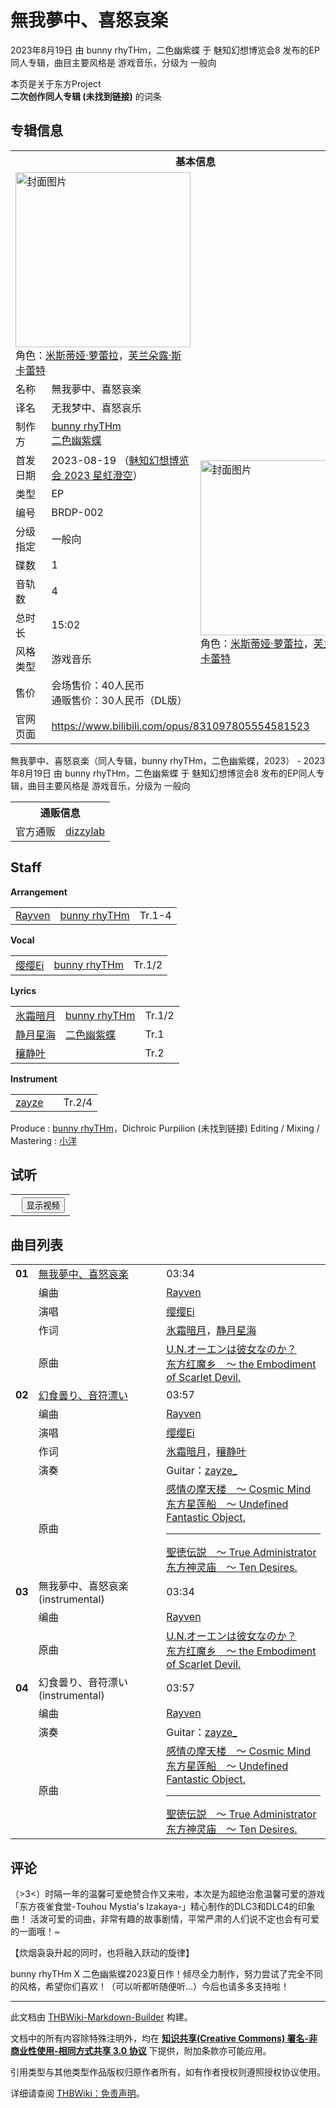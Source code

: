 # 無我夢中、喜怒哀楽

<!-- source html: G:\repos\THBWiki-Markdown-Builder\THBWikiMarkdown\Temp\main\d\d4\ns0%3A%E7%84%A1%E6%88%91%E5%A4%A2%E4%B8%AD%E3%80%81%E5%96%9C%E6%80%92%E5%93%80%E6%A5%BD.html -->

2023年8月19日 由 bunny rhyTHm，二色幽紫蝶 于 魅知幻想博览会8 发布的EP同人专辑，曲目主要风格是 游戏音乐，分级为 一般向

本页是关于东方Project  
 **二次创作同人专辑 (未找到链接)** 的词条

## 专辑信息

<table><tbody><tr><th colspan="3">基本信息</th></tr><tr><td class="cover-artwork-mobile" colspan="2"><a href="./文件-無我夢中、喜怒哀楽封面.jpg.md" class="image" title="封面图片"><img alt="封面图片" src="https://upload.thwiki.cc/thumb/2/20/%E7%84%A1%E6%88%91%E5%A4%A2%E4%B8%AD%E3%80%81%E5%96%9C%E6%80%92%E5%93%80%E6%A5%BD%E5%B0%81%E9%9D%A2.jpg/280px-%E7%84%A1%E6%88%91%E5%A4%A2%E4%B8%AD%E3%80%81%E5%96%9C%E6%80%92%E5%93%80%E6%A5%BD%E5%B0%81%E9%9D%A2.jpg" decoding="async" loading="lazy" width="280" height="280" srcset="https://upload.thwiki.cc/thumb/2/20/%E7%84%A1%E6%88%91%E5%A4%A2%E4%B8%AD%E3%80%81%E5%96%9C%E6%80%92%E5%93%80%E6%A5%BD%E5%B0%81%E9%9D%A2.jpg/420px-%E7%84%A1%E6%88%91%E5%A4%A2%E4%B8%AD%E3%80%81%E5%96%9C%E6%80%92%E5%93%80%E6%A5%BD%E5%B0%81%E9%9D%A2.jpg 1.5x, https://upload.thwiki.cc/thumb/2/20/%E7%84%A1%E6%88%91%E5%A4%A2%E4%B8%AD%E3%80%81%E5%96%9C%E6%80%92%E5%93%80%E6%A5%BD%E5%B0%81%E9%9D%A2.jpg/560px-%E7%84%A1%E6%88%91%E5%A4%A2%E4%B8%AD%E3%80%81%E5%96%9C%E6%80%92%E5%93%80%E6%A5%BD%E5%B0%81%E9%9D%A2.jpg 2x" data-file-width="1418" data-file-height="1416"></a><div class="cover-char">角色：<a href="./米斯蒂娅·萝蕾拉.md" title="米斯蒂娅·萝蕾拉">米斯蒂娅·萝蕾拉</a>，<a href="./芙兰朵露·斯卡蕾特.md" title="芙兰朵露·斯卡蕾特">芙兰朵露·斯卡蕾特</a></div></td>
</tr><tr><td class="label">名称</td><td colspan="2"> 無我夢中、喜怒哀楽 </td></tr><tr><td class="label">译名</td><td colspan="2"> 无我梦中、喜怒哀乐 </td></tr><tr><td class="label">制作方</td><td><a href="./bunny_rhyTHm.md" title="bunny rhyTHm">bunny rhyTHm</a><br><a href="./二色幽紫蝶.md" title="二色幽紫蝶">二色幽紫蝶</a></td><td class="cover-artwork" rowspan="10" style="min-width:280px;"><a href="./文件-無我夢中、喜怒哀楽封面.jpg.md" class="image" title="封面图片"><img alt="封面图片" src="https://upload.thwiki.cc/thumb/2/20/%E7%84%A1%E6%88%91%E5%A4%A2%E4%B8%AD%E3%80%81%E5%96%9C%E6%80%92%E5%93%80%E6%A5%BD%E5%B0%81%E9%9D%A2.jpg/280px-%E7%84%A1%E6%88%91%E5%A4%A2%E4%B8%AD%E3%80%81%E5%96%9C%E6%80%92%E5%93%80%E6%A5%BD%E5%B0%81%E9%9D%A2.jpg" decoding="async" loading="lazy" width="280" height="280" srcset="https://upload.thwiki.cc/thumb/2/20/%E7%84%A1%E6%88%91%E5%A4%A2%E4%B8%AD%E3%80%81%E5%96%9C%E6%80%92%E5%93%80%E6%A5%BD%E5%B0%81%E9%9D%A2.jpg/420px-%E7%84%A1%E6%88%91%E5%A4%A2%E4%B8%AD%E3%80%81%E5%96%9C%E6%80%92%E5%93%80%E6%A5%BD%E5%B0%81%E9%9D%A2.jpg 1.5x, https://upload.thwiki.cc/thumb/2/20/%E7%84%A1%E6%88%91%E5%A4%A2%E4%B8%AD%E3%80%81%E5%96%9C%E6%80%92%E5%93%80%E6%A5%BD%E5%B0%81%E9%9D%A2.jpg/560px-%E7%84%A1%E6%88%91%E5%A4%A2%E4%B8%AD%E3%80%81%E5%96%9C%E6%80%92%E5%93%80%E6%A5%BD%E5%B0%81%E9%9D%A2.jpg 2x" data-file-width="1418" data-file-height="1416"></a><div class="cover-char">角色：<a href="./米斯蒂娅·萝蕾拉.md" title="米斯蒂娅·萝蕾拉">米斯蒂娅·萝蕾拉</a>，<a href="./芙兰朵露·斯卡蕾特.md" title="芙兰朵露·斯卡蕾特">芙兰朵露·斯卡蕾特</a></div></td>
</tr><tr><td class="label">首发日期</td><td>2023-08-19&#160;（<a href="/展会作品列表?e=%E9%AD%85%E7%9F%A5%E5%B9%BB%E6%83%B3%E5%8D%9A%E8%A7%88%E4%BC%9A%238">魅知幻想博览会 2023 星虹澄空</a>）</td></tr><tr><td class="label">类型</td><td>EP</td></tr><tr><td class="label">编号</td><td>BRDP-002</td></tr><tr><td class="label">分级指定</td><td>一般向</td></tr><tr><td class="label">碟数</td><td>1</td></tr><tr><td class="label">音轨数</td><td>4</td></tr><tr><td class="label">总时长</td><td>15:02</td></tr><tr><td class="label">风格类型</td><td>游戏音乐</td></tr><tr><td class="label">售价</td><td>会场售价：40人民币<br>通贩售价：30人民币（DL版）</td></tr>
<tr><td class="label">官网页面</td><td colspan="2"><a rel="nofollow" class="external free" href="https://www.bilibili.com/opus/831097805554581523">https://www.bilibili.com/opus/831097805554581523</a></td></tr></tbody></table>

無我夢中、喜怒哀楽（同人专辑，bunny rhyTHm，二色幽紫蝶，2023） - 2023年8月19日 由 bunny rhyTHm，二色幽紫蝶 于 魅知幻想博览会8 发布的EP同人专辑，曲目主要风格是 游戏音乐，分级为 一般向

<table><tbody><tr><th colspan="3">通贩信息</th></tr><tr><td class="label">官方通贩</td><td colspan="2"><a rel="nofollow" class="external text" href="https://www.dizzylab.net/d/BRDP002">dizzylab</a></td></tr></tbody></table>



## Staff
  
 **Arrangement**   

<table><tbody><tr><td><a href="./Rayven.md" title="Rayven">Rayven</a></td><td><a href="./bunny_rhyTHm.md" title="bunny rhyTHm">bunny rhyTHm</a></td><td>Tr.1-4</td></tr></tbody></table>

  
 **Vocal**   

<table><tbody><tr><td><a href="./缨缨Ei.md" title="缨缨Ei">缨缨Ei</a></td><td><a href="./bunny_rhyTHm.md" title="bunny rhyTHm">bunny rhyTHm</a></td><td>Tr.1/2</td></tr></tbody></table>

  
 **Lyrics**   

<table><tbody><tr><td><a href="./氷霜暗月.md" title="氷霜暗月">氷霜暗月</a></td><td><a href="./bunny_rhyTHm.md" title="bunny rhyTHm">bunny rhyTHm</a></td><td>Tr.1/2</td></tr><tr><td><a href="/index.php?title=%E9%9D%99%E6%9C%88%E6%98%9F%E6%B5%B7&amp;action=edit&amp;redlink=1" class="new" title="静月星海（页面不存在）">静月星海</a></td><td><a href="./二色幽紫蝶.md" title="二色幽紫蝶">二色幽紫蝶</a></td><td>Tr.1</td></tr><tr><td><a href="/index.php?title=%E7%A9%B0%E9%9D%99%E5%8F%B6&amp;action=edit&amp;redlink=1" class="new" title="穰静叶（页面不存在）">穰静叶</a></td><td></td><td>Tr.2</td></tr></tbody></table>

  
 **Instrument**   

<table><tbody><tr><td><a href="/index.php?title=zayze&amp;action=edit&amp;redlink=1" class="new" title="zayze（页面不存在）">zayze</a></td><td></td><td>Tr.2/4</td></tr></tbody></table>


Produce
: [bunny rhyTHm](./bunny_rhyTHm.md)，Dichroic Purpilion (未找到链接)
Editing / Mixing / Mastering
: [小洋](./小洋.md)


## 试听
  


  

<table>
<tr><th style="text-align: center;"><a class="bilibili-title external text" target="_blank" rel="nofollow" style="margin: 0 0.4em 0 0.2em;"></a><input type="button" class="bilibili-toggle" value="显示视频" style="float: right;"></th></tr>
<tr class="bilibili-video" style="display: none;"><td></td></tr>
</table>






## 曲目列表

<table><tbody><tr><td id="1" class="infoRD"><b>01</b></td><td id="無我夢中、喜怒哀楽" colspan="2" class="title"><span class="new" title="（歌词页面不存在）"><a href="/index.php?title=%E6%AD%8C%E8%AF%8D:%E7%84%A1%E6%88%91%E5%A4%A2%E4%B8%AD%E3%80%81%E5%96%9C%E6%80%92%E5%93%80%E6%A5%BD&amp;boilerplate=模板:页面模板/曲目歌词&amp;action=edit">無我夢中、喜怒哀楽</a></span><span class="thcsearchlinks"><a rel="nofollow" class="external text" href="https://cd.thwiki.cc?arrange=Rayven&amp;vocal=缨缨Ei&amp;lyric=氷霜暗月，静月星海&amp;ogmusic=U.N.オーエンは彼女なのか？&amp;fromwiki=無我夢中、喜怒哀楽"><span title="搜索相似同人曲"></span></a></span></td><td class="time">03:34</td></tr><tr><td class="left"></td><td class="label">编曲</td><td class="text" colspan="2"><a href="./Rayven.md" title="Rayven">Rayven</a><span class="thcsearchlinks"><a rel="nofollow" class="external text" href="https://cd.thwiki.cc?arrange=，Rayven&amp;fromwiki=無我夢中、喜怒哀楽"><span></span></a></span></td></tr><tr><td class="left"></td><td class="label">演唱</td><td class="text" colspan="2"><a href="./缨缨Ei.md" title="缨缨Ei">缨缨Ei</a><span class="thcsearchlinks"><a rel="nofollow" class="external text" href="https://cd.thwiki.cc?vocal=缨缨Ei&amp;fromwiki=無我夢中、喜怒哀楽"><span></span></a></span></td></tr><tr><td class="left"></td><td class="label">作词</td><td class="text" colspan="2"><a href="./氷霜暗月.md" title="氷霜暗月">氷霜暗月</a>，<a href="/index.php?title=%E9%9D%99%E6%9C%88%E6%98%9F%E6%B5%B7&amp;action=edit&amp;redlink=1" class="new" title="静月星海（页面不存在）">静月星海</a><span class="thcsearchlinks"><a rel="nofollow" class="external text" href="https://cd.thwiki.cc?lyric=氷霜暗月，静月星海&amp;fromwiki=無我夢中、喜怒哀楽"><span></span></a></span></td></tr><tr><td class="left"></td><td class="label">原曲</td><td class="text" colspan="2"><span class="thcsearchlinks"><a rel="nofollow" class="external text" href="https://cd.thwiki.cc?ogmusic=U.N.オーエンは彼女なのか？&amp;fromwiki=無我夢中、喜怒哀楽"><span></span></a></span><div class="ogmusic"><a href="./U.N.オーエンは彼女なのか？.md" class="mw-redirect" title="U.N.オーエンは彼女なのか？">U.N.オーエンは彼女なのか？</a></div><div class="source"><a href="./东方红魔乡_～_the_Embodiment_of_Scarlet_Devil..md" class="mw-redirect" title="东方红魔乡 ～ the Embodiment of Scarlet Devil.">东方红魔乡　～ the Embodiment of Scarlet Devil.</a></div></td></tr>
<tr><td id="2" class="infoRD"><b>02</b></td><td id="幻食曇り、音符漂い" colspan="2" class="title"><span class="new" title="（歌词页面不存在）"><a href="/index.php?title=%E6%AD%8C%E8%AF%8D:%E5%B9%BB%E9%A3%9F%E6%9B%87%E3%82%8A%E3%80%81%E9%9F%B3%E7%AC%A6%E6%BC%82%E3%81%84&amp;boilerplate=模板:页面模板/曲目歌词&amp;action=edit">幻食曇り、音符漂い</a></span><span class="thcsearchlinks"><a rel="nofollow" class="external text" href="https://cd.thwiki.cc?arrange=Rayven&amp;vocal=缨缨Ei&amp;lyric=氷霜暗月，穰静叶&amp;ogmusic=感情の摩天楼　～ Cosmic Mind，聖徳伝説　～ True Administrator&amp;fromwiki=無我夢中、喜怒哀楽"><span title="搜索相似同人曲"></span></a></span></td><td class="time">03:57</td></tr><tr><td class="left"></td><td class="label">编曲</td><td class="text" colspan="2"><a href="./Rayven.md" title="Rayven">Rayven</a><span class="thcsearchlinks"><a rel="nofollow" class="external text" href="https://cd.thwiki.cc?arrange=，Rayven&amp;fromwiki=無我夢中、喜怒哀楽"><span></span></a></span></td></tr><tr><td class="left"></td><td class="label">演唱</td><td class="text" colspan="2"><a href="./缨缨Ei.md" title="缨缨Ei">缨缨Ei</a><span class="thcsearchlinks"><a rel="nofollow" class="external text" href="https://cd.thwiki.cc?vocal=缨缨Ei&amp;fromwiki=無我夢中、喜怒哀楽"><span></span></a></span></td></tr><tr><td class="left"></td><td class="label">作词</td><td class="text" colspan="2"><a href="./氷霜暗月.md" title="氷霜暗月">氷霜暗月</a>，<a href="/index.php?title=%E7%A9%B0%E9%9D%99%E5%8F%B6&amp;action=edit&amp;redlink=1" class="new" title="穰静叶（页面不存在）">穰静叶</a><span class="thcsearchlinks"><a rel="nofollow" class="external text" href="https://cd.thwiki.cc?lyric=氷霜暗月，穰静叶&amp;fromwiki=無我夢中、喜怒哀楽"><span></span></a></span></td></tr><tr><td class="left"></td><td class="label">演奏</td><td class="text" colspan="2">Guitar：<a href="/index.php?title=zayze&amp;action=edit&amp;redlink=1" class="new" title="zayze（页面不存在）">zayze_</a></td></tr><tr><td class="left"></td><td class="label">原曲</td><td class="text" colspan="2"><span class="thcsearchlinks"><a rel="nofollow" class="external text" href="https://cd.thwiki.cc?ogmusic=感情の摩天楼　～ Cosmic Mind，聖徳伝説　～ True Administrator&amp;fromwiki=無我夢中、喜怒哀楽"><span></span></a></span><div class="ogmusic"><a href="./感情の摩天楼_～_Cosmic_Mind.md" class="mw-redirect" title="感情の摩天楼 ～ Cosmic Mind">感情の摩天楼　～ Cosmic Mind</a></div><div class="source"><a href="./东方星莲船_～_Undefined_Fantastic_Object..md" class="mw-redirect" title="东方星莲船 ～ Undefined Fantastic Object.">东方星莲船　～ Undefined Fantastic Object.</a></div><hr><div class="ogmusic"><a href="./聖徳伝説_～_True_Administrator.md" class="mw-redirect" title="聖徳伝説 ～ True Administrator">聖徳伝説　～ True Administrator</a></div><div class="source"><a href="./东方神灵庙_～_Ten_Desires..md" class="mw-redirect" title="东方神灵庙 ～ Ten Desires.">东方神灵庙　～ Ten Desires.</a></div></td></tr>
<tr><td id="3" class="infoYD"><b>03</b></td><td id="無我夢中、喜怒哀楽_(instrumental)" colspan="2" class="title">無我夢中、喜怒哀楽 (instrumental)<span class="thcsearchlinks"><a rel="nofollow" class="external text" href="https://cd.thwiki.cc?arrange=Rayven&amp;ogmusic=U.N.オーエンは彼女なのか？&amp;fromwiki=無我夢中、喜怒哀楽"><span title="搜索相似同人曲"></span></a></span></td><td class="time">03:34</td></tr><tr><td class="left"></td><td class="label">编曲</td><td class="text" colspan="2"><a href="./Rayven.md" title="Rayven">Rayven</a><span class="thcsearchlinks"><a rel="nofollow" class="external text" href="https://cd.thwiki.cc?arrange=，Rayven&amp;fromwiki=無我夢中、喜怒哀楽"><span></span></a></span></td></tr><tr><td class="left"></td><td class="label">原曲</td><td class="text" colspan="2"><span class="thcsearchlinks"><a rel="nofollow" class="external text" href="https://cd.thwiki.cc?ogmusic=U.N.オーエンは彼女なのか？&amp;fromwiki=無我夢中、喜怒哀楽"><span></span></a></span><div class="ogmusic"><a href="./U.N.オーエンは彼女なのか？.md" class="mw-redirect" title="U.N.オーエンは彼女なのか？">U.N.オーエンは彼女なのか？</a></div><div class="source"><a href="./东方红魔乡_～_the_Embodiment_of_Scarlet_Devil..md" class="mw-redirect" title="东方红魔乡 ～ the Embodiment of Scarlet Devil.">东方红魔乡　～ the Embodiment of Scarlet Devil.</a></div></td></tr>
<tr><td id="4" class="infoYD"><b>04</b></td><td id="幻食曇り、音符漂い_(instrumental)" colspan="2" class="title">幻食曇り、音符漂い (instrumental)<span class="thcsearchlinks"><a rel="nofollow" class="external text" href="https://cd.thwiki.cc?arrange=Rayven&amp;ogmusic=感情の摩天楼　～ Cosmic Mind，聖徳伝説　～ True Administrator&amp;fromwiki=無我夢中、喜怒哀楽"><span title="搜索相似同人曲"></span></a></span></td><td class="time">03:57</td></tr><tr><td class="left"></td><td class="label">编曲</td><td class="text" colspan="2"><a href="./Rayven.md" title="Rayven">Rayven</a><span class="thcsearchlinks"><a rel="nofollow" class="external text" href="https://cd.thwiki.cc?arrange=，Rayven&amp;fromwiki=無我夢中、喜怒哀楽"><span></span></a></span></td></tr><tr><td class="left"></td><td class="label">演奏</td><td class="text" colspan="2">Guitar：<a href="/index.php?title=zayze&amp;action=edit&amp;redlink=1" class="new" title="zayze（页面不存在）">zayze_</a></td></tr><tr><td class="left"></td><td class="label">原曲</td><td class="text" colspan="2"><span class="thcsearchlinks"><a rel="nofollow" class="external text" href="https://cd.thwiki.cc?ogmusic=感情の摩天楼　～ Cosmic Mind，聖徳伝説　～ True Administrator&amp;fromwiki=無我夢中、喜怒哀楽"><span></span></a></span><div class="ogmusic"><a href="./感情の摩天楼_～_Cosmic_Mind.md" class="mw-redirect" title="感情の摩天楼 ～ Cosmic Mind">感情の摩天楼　～ Cosmic Mind</a></div><div class="source"><a href="./东方星莲船_～_Undefined_Fantastic_Object..md" class="mw-redirect" title="东方星莲船 ～ Undefined Fantastic Object.">东方星莲船　～ Undefined Fantastic Object.</a></div><hr><div class="ogmusic"><a href="./聖徳伝説_～_True_Administrator.md" class="mw-redirect" title="聖徳伝説 ～ True Administrator">聖徳伝説　～ True Administrator</a></div><div class="source"><a href="./东方神灵庙_～_Ten_Desires..md" class="mw-redirect" title="东方神灵庙 ～ Ten Desires.">东方神灵庙　～ Ten Desires.</a></div></td></tr></tbody></table>



## 评论
  
（&gt;3&lt;）时隔一年的温馨可爱绝赞合作又来啦，本次是为超绝治愈温馨可爱的游戏「东方夜雀食堂-Touhou Mystia's Izakaya-」精心制作的DLC3和DLC4的印象曲！
活泼可爱的词曲，非常有趣的故事剧情，平常严肃的人们说不定也会有可爱的一面哦！~
  
  
  

【炊烟袅袅升起的同时，也将融入跃动的旋律】
  
  
bunny rhyTHm X 二色幽紫蝶2023夏日作！倾尽全力制作，努力尝试了完全不同的风格，希望你们喜欢！（可以听都听随便听…）今后也请多多支持啦！
  
  
  

  





---

此文档由 [THBWiki-Markdown-Builder](https://github.com/Delsin-Yu/THBWiki-Markdown-Builder) 构建。

文档中的所有内容除特殊注明外，均在 [**知识共享(Creative Commons) 署名-非商业性使用-相同方式共享 3.0 协议**](https://creativecommons.org/licenses/by-sa/3.0/deed.zh-hans) 下提供，附加条款亦可能应用。

引用类型与其他类型作品版权归原作者所有，如有作者授权则遵照授权协议使用。

详细请查阅 [THBWiki：免责声明](https://thbwiki.cc/THBWiki:%E5%85%8D%E8%B4%A3%E5%A3%B0%E6%98%8E)。

